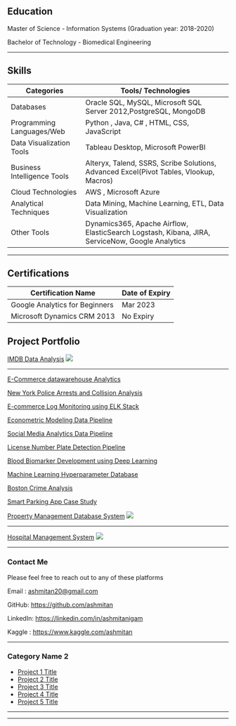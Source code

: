 ## Education
Master of Science - Information Systems  (Graduation year: 2018-2020)

Bachelor of Technology - Biomedical Engineering 

---

## Skills 

Categories | Tools/ Technologies
------------ | -------------
Databases | Oracle SQL, MySQL, Microsoft SQL Server 2012,PostgreSQL, MongoDB
Programming Languages/Web | Python , Java, C# , HTML, CSS, JavaScript
Data Visualization Tools |  Tableau Desktop, Microsoft PowerBI
Business Intelligence Tools| Alteryx, Talend, SSRS, Scribe Solutions, Advanced Excel(Pivot Tables, Vlookup, Macros)
Cloud Technologies |         AWS , Microsoft Azure
Analytical Techniques |      Data Mining, Machine Learning, ETL, Data Visualization
Other Tools | Dynamics365, Apache Airflow, ElasticSearch Logstash, Kibana, JIRA, ServiceNow, Google Analytics

----

## Certifications
Certification Name | Date of Expiry
------------ | -------------
Google Analytics for Beginners | Mar 2023
Microsoft Dynamics CRM 2013 | No Expiry


## Project Portfolio 


[IMDB Data Analysis](/sample_page)
<img src="images/dummy_thumbnail.jpg?raw=true"/>

---

[E-Commerce datawarehouse Analytics](http://example.com/)

[New York Police Arrests and Collision Analysis](http://example.com/)

[E-commerce Log Monitoring using ELK Stack](http://example.com/)

[Econometric Modeling Data Pipeline](http://example.com/)


[Social Media Analytics Data Pipeline](http://example.com/)

[License Number Plate Detection Pipeline](http://example.com/)

[Blood Biomarker Development using Deep Learning](http://example.com/)

[Machine Learning Hyperparameter Database](http://example.com/)

[Boston Crime Analysis](http://example.com/)

[Smart Parking App Case Study](http://example.com/)


[Property Management Database System](/pdf/sample_presentation.pdf)
<img src="images/dummy_thumbnail.jpg?raw=true"/>

---
[Hospital Management System](http://example.com/)
<img src="images/dummy_thumbnail.jpg?raw=true"/>

---

### Contact Me
Please feel free to reach out to any of these platforms 

Email : ashmitan20@gmail.com

GitHub: https://github.com/ashmitan

LinkedIn: https://linkedin.com/in/ashmitanigam

Kaggle : https://www.kaggle.com/ashmitan

-----

### Category Name 2

- [Project 1 Title](http://example.com/)
- [Project 2 Title](http://example.com/)
- [Project 3 Title](http://example.com/)
- [Project 4 Title](http://example.com/)
- [Project 5 Title](http://example.com/)

---




---

<!-- Remove above link if you don't want to attibute -->
